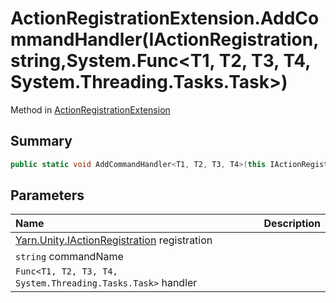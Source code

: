 # ActionRegistrationExtension.AddCommandHandler(IActionRegistration,string,System.Func<T1, T2, T3, T4, System.Threading.Tasks.Task>)

Method in [ActionRegistrationExtension](/docs/api/csharp/yarn.unity.actionregistrationextension.md)

## Summary



```csharp
public static void AddCommandHandler<T1, T2, T3, T4>(this IActionRegistration registration, string commandName, System.Func<T1, T2, T3, T4, System.Threading.Tasks.Task> handler);
```

## Parameters

|Name|Description|
|:---|:---|
|[Yarn.Unity.IActionRegistration](/docs/api/csharp/yarn.unity.iactionregistration.md) registration||
|`string` commandName||
|`Func<T1, T2, T3, T4, System.Threading.Tasks.Task>` handler||


